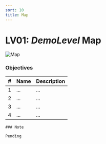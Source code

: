 ```yaml
---
sort: 10
title: Map
---
```


# LV01: *DemoLevel* Map

![Map](url)

### Objectives

| # | Name | Description
| - | ---- | -----------
| 1 | ... | ...
| 2 | ... | ...
| 3 | ... | ...
| 4 | ... | ...


```note
### Note

Pending
```

